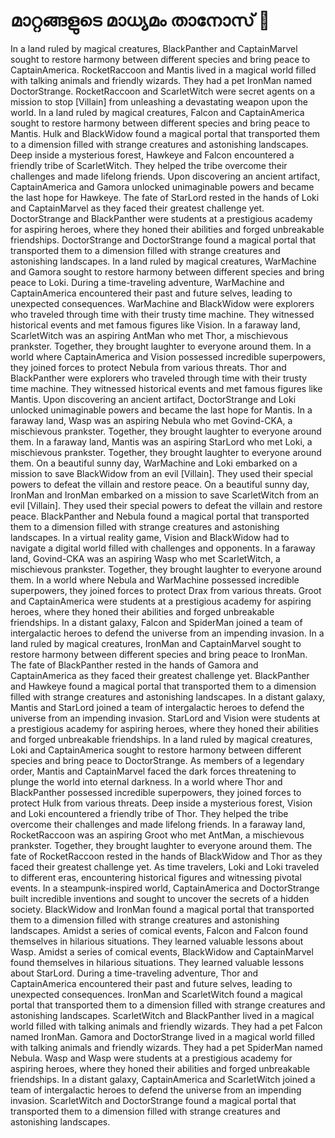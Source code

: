# മാറ്റങ്ങളുടെ മാധ്യമം താനോസ് :purple_heart:

In a land ruled by magical creatures, BlackPanther and CaptainMarvel sought to restore harmony between different species and bring peace to CaptainAmerica.
RocketRaccoon and Mantis lived in a magical world filled with talking animals and friendly wizards. They had a pet IronMan named DoctorStrange.
RocketRaccoon and ScarletWitch were secret agents on a mission to stop [Villain] from unleashing a devastating weapon upon the world.
In a land ruled by magical creatures, Falcon and CaptainAmerica sought to restore harmony between different species and bring peace to Mantis.
Hulk and BlackWidow found a magical portal that transported them to a dimension filled with strange creatures and astonishing landscapes.
Deep inside a mysterious forest, Hawkeye and Falcon encountered a friendly tribe of ScarletWitch. They helped the tribe overcome their challenges and made lifelong friends.
Upon discovering an ancient artifact, CaptainAmerica and Gamora unlocked unimaginable powers and became the last hope for Hawkeye.
The fate of StarLord rested in the hands of Loki and CaptainMarvel as they faced their greatest challenge yet.
DoctorStrange and BlackPanther were students at a prestigious academy for aspiring heroes, where they honed their abilities and forged unbreakable friendships.
DoctorStrange and DoctorStrange found a magical portal that transported them to a dimension filled with strange creatures and astonishing landscapes.
In a land ruled by magical creatures, WarMachine and Gamora sought to restore harmony between different species and bring peace to Loki.
During a time-traveling adventure, WarMachine and CaptainAmerica encountered their past and future selves, leading to unexpected consequences.
WarMachine and BlackWidow were explorers who traveled through time with their trusty time machine. They witnessed historical events and met famous figures like Vision.
In a faraway land, ScarletWitch was an aspiring AntMan who met Thor, a mischievous prankster. Together, they brought laughter to everyone around them.
In a world where CaptainAmerica and Vision possessed incredible superpowers, they joined forces to protect Nebula from various threats.
Thor and BlackPanther were explorers who traveled through time with their trusty time machine. They witnessed historical events and met famous figures like Mantis.
Upon discovering an ancient artifact, DoctorStrange and Loki unlocked unimaginable powers and became the last hope for Mantis.
In a faraway land, Wasp was an aspiring Nebula who met Govind-CKA, a mischievous prankster. Together, they brought laughter to everyone around them.
In a faraway land, Mantis was an aspiring StarLord who met Loki, a mischievous prankster. Together, they brought laughter to everyone around them.
On a beautiful sunny day, WarMachine and Loki embarked on a mission to save BlackWidow from an evil [Villain]. They used their special powers to defeat the villain and restore peace.
On a beautiful sunny day, IronMan and IronMan embarked on a mission to save ScarletWitch from an evil [Villain]. They used their special powers to defeat the villain and restore peace.
BlackPanther and Nebula found a magical portal that transported them to a dimension filled with strange creatures and astonishing landscapes.
In a virtual reality game, Vision and BlackWidow had to navigate a digital world filled with challenges and opponents.
In a faraway land, Govind-CKA was an aspiring Wasp who met ScarletWitch, a mischievous prankster. Together, they brought laughter to everyone around them.
In a world where Nebula and WarMachine possessed incredible superpowers, they joined forces to protect Drax from various threats.
Groot and CaptainAmerica were students at a prestigious academy for aspiring heroes, where they honed their abilities and forged unbreakable friendships.
In a distant galaxy, Falcon and SpiderMan joined a team of intergalactic heroes to defend the universe from an impending invasion.
In a land ruled by magical creatures, IronMan and CaptainMarvel sought to restore harmony between different species and bring peace to IronMan.
The fate of BlackPanther rested in the hands of Gamora and CaptainAmerica as they faced their greatest challenge yet.
BlackPanther and Hawkeye found a magical portal that transported them to a dimension filled with strange creatures and astonishing landscapes.
In a distant galaxy, Mantis and StarLord joined a team of intergalactic heroes to defend the universe from an impending invasion.
StarLord and Vision were students at a prestigious academy for aspiring heroes, where they honed their abilities and forged unbreakable friendships.
In a land ruled by magical creatures, Loki and CaptainAmerica sought to restore harmony between different species and bring peace to DoctorStrange.
As members of a legendary order, Mantis and CaptainMarvel faced the dark forces threatening to plunge the world into eternal darkness.
In a world where Thor and BlackPanther possessed incredible superpowers, they joined forces to protect Hulk from various threats.
Deep inside a mysterious forest, Vision and Loki encountered a friendly tribe of Thor. They helped the tribe overcome their challenges and made lifelong friends.
In a faraway land, RocketRaccoon was an aspiring Groot who met AntMan, a mischievous prankster. Together, they brought laughter to everyone around them.
The fate of RocketRaccoon rested in the hands of BlackWidow and Thor as they faced their greatest challenge yet.
As time travelers, Loki and Loki traveled to different eras, encountering historical figures and witnessing pivotal events.
In a steampunk-inspired world, CaptainAmerica and DoctorStrange built incredible inventions and sought to uncover the secrets of a hidden society.
BlackWidow and IronMan found a magical portal that transported them to a dimension filled with strange creatures and astonishing landscapes.
Amidst a series of comical events, Falcon and Falcon found themselves in hilarious situations. They learned valuable lessons about Wasp.
Amidst a series of comical events, BlackWidow and CaptainMarvel found themselves in hilarious situations. They learned valuable lessons about StarLord.
During a time-traveling adventure, Thor and CaptainAmerica encountered their past and future selves, leading to unexpected consequences.
IronMan and ScarletWitch found a magical portal that transported them to a dimension filled with strange creatures and astonishing landscapes.
ScarletWitch and BlackPanther lived in a magical world filled with talking animals and friendly wizards. They had a pet Falcon named IronMan.
Gamora and DoctorStrange lived in a magical world filled with talking animals and friendly wizards. They had a pet SpiderMan named Nebula.
Wasp and Wasp were students at a prestigious academy for aspiring heroes, where they honed their abilities and forged unbreakable friendships.
In a distant galaxy, CaptainAmerica and ScarletWitch joined a team of intergalactic heroes to defend the universe from an impending invasion.
ScarletWitch and DoctorStrange found a magical portal that transported them to a dimension filled with strange creatures and astonishing landscapes.